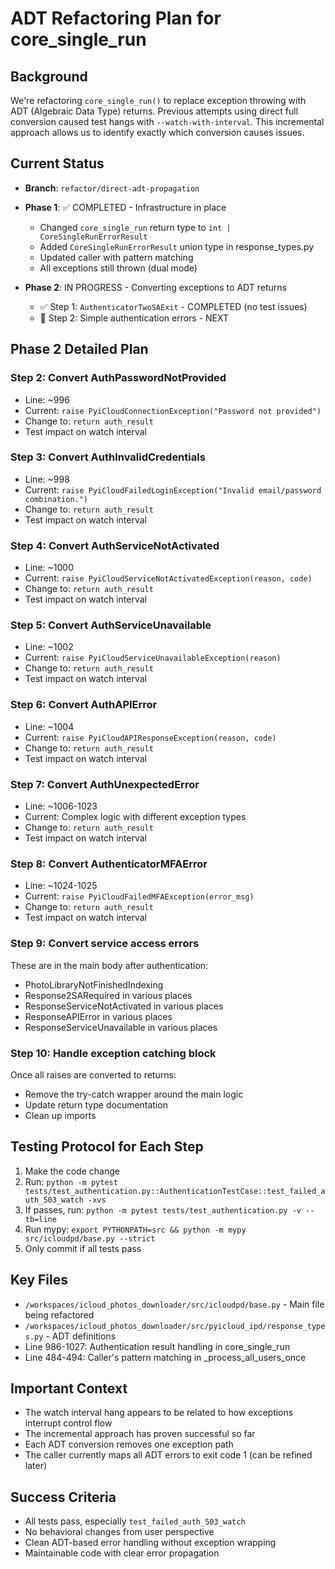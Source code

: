 # ADT Refactoring Plan for core_single_run

## Background
We're refactoring `core_single_run()` to replace exception throwing with ADT (Algebraic Data Type) returns. Previous attempts using direct full conversion caused test hangs with `--watch-with-interval`. This incremental approach allows us to identify exactly which conversion causes issues.

## Current Status
- **Branch**: `refactor/direct-adt-propagation`
- **Phase 1**: ✅ COMPLETED - Infrastructure in place
  - Changed `core_single_run` return type to `int | CoreSingleRunErrorResult`
  - Added `CoreSingleRunErrorResult` union type in response_types.py
  - Updated caller with pattern matching
  - All exceptions still thrown (dual mode)

- **Phase 2**: IN PROGRESS - Converting exceptions to ADT returns
  - ✅ Step 1: `AuthenticatorTwoSAExit` - COMPLETED (no test issues)
  - 🔄 Step 2: Simple authentication errors - NEXT

## Phase 2 Detailed Plan

### Step 2: Convert AuthPasswordNotProvided
- Line: ~996
- Current: `raise PyiCloudConnectionException("Password not provided")`
- Change to: `return auth_result`
- Test impact on watch interval

### Step 3: Convert AuthInvalidCredentials
- Line: ~998
- Current: `raise PyiCloudFailedLoginException("Invalid email/password combination.")`
- Change to: `return auth_result`
- Test impact on watch interval

### Step 4: Convert AuthServiceNotActivated
- Line: ~1000
- Current: `raise PyiCloudServiceNotActivatedException(reason, code)`
- Change to: `return auth_result`
- Test impact on watch interval

### Step 5: Convert AuthServiceUnavailable
- Line: ~1002
- Current: `raise PyiCloudServiceUnavailableException(reason)`
- Change to: `return auth_result`
- Test impact on watch interval

### Step 6: Convert AuthAPIError
- Line: ~1004
- Current: `raise PyiCloudAPIResponseException(reason, code)`
- Change to: `return auth_result`
- Test impact on watch interval

### Step 7: Convert AuthUnexpectedError
- Line: ~1006-1023
- Current: Complex logic with different exception types
- Change to: `return auth_result`
- Test impact on watch interval

### Step 8: Convert AuthenticatorMFAError
- Line: ~1024-1025
- Current: `raise PyiCloudFailedMFAException(error_msg)`
- Change to: `return auth_result`
- Test impact on watch interval

### Step 9: Convert service access errors
These are in the main body after authentication:
- PhotoLibraryNotFinishedIndexing
- Response2SARequired in various places
- ResponseServiceNotActivated in various places
- ResponseAPIError in various places
- ResponseServiceUnavailable in various places

### Step 10: Handle exception catching block
Once all raises are converted to returns:
- Remove the try-catch wrapper around the main logic
- Update return type documentation
- Clean up imports

## Testing Protocol for Each Step
1. Make the code change
2. Run: `python -m pytest tests/test_authentication.py::AuthenticationTestCase::test_failed_auth_503_watch -xvs`
3. If passes, run: `python -m pytest tests/test_authentication.py -v --tb=line`
4. Run mypy: `export PYTHONPATH=src && python -m mypy src/icloudpd/base.py --strict`
5. Only commit if all tests pass

## Key Files
- `/workspaces/icloud_photos_downloader/src/icloudpd/base.py` - Main file being refactored
- `/workspaces/icloud_photos_downloader/src/pyicloud_ipd/response_types.py` - ADT definitions
- Line 986-1027: Authentication result handling in core_single_run
- Line 484-494: Caller's pattern matching in _process_all_users_once

## Important Context
- The watch interval hang appears to be related to how exceptions interrupt control flow
- The incremental approach has proven successful so far
- Each ADT conversion removes one exception path
- The caller currently maps all ADT errors to exit code 1 (can be refined later)

## Success Criteria
- All tests pass, especially `test_failed_auth_503_watch`
- No behavioral changes from user perspective
- Clean ADT-based error handling without exception wrapping
- Maintainable code with clear error propagation